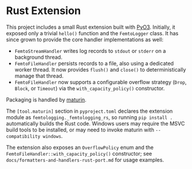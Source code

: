 # Rust Extension

This project includes a small Rust extension built with
[PyO3](https://pyo3.rs/). Initially, it exposed only a trivial `hello()`
function and the `FemtoLogger` class. It has since grown to provide the core
handler implementations as well:

- `FemtoStreamHandler` writes log records to `stdout` or `stderr` on a
  background thread.
- `FemtoFileHandler` persists records to a file, also using a dedicated worker
  thread. It now provides `flush()` and `close()` to deterministically manage
  that thread.
- `FemtoFileHandler` now supports a configurable overflow strategy (`Drop`,
  `Block`, or `Timeout`) via the `with_capacity_policy()` constructor.

Packaging is handled by [maturin](https://maturin.rs/).

The `[tool.maturin]` section in `pyproject.toml` declares the extension module
as `femtologging._femtologging_rs`, so running `pip install .` automatically
builds the Rust code. Windows users may require the MSVC build tools to be
installed, or may need to invoke maturin with `--compatibility windows`.

The extension also exposes an `OverflowPolicy` enum and the
`FemtoFileHandler::with_capacity_policy()` constructor; see
`docs/formatters-and-handlers-rust-port.md` for usage examples.
